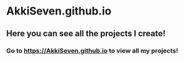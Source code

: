 # AkkiSeven.github.io
## Here you can see all the projects I create!
### Go to https://AkkiSeven.github.io to view all my projects!
